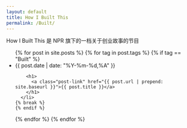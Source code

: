 ```yaml
---
layout: default
title: How I Built This
permalink: /Built/
---
```


How I Built This 是 NPR 旗下的一档关于创业故事的节目

<div class="home">

  <ul class="post-list">
{% for post in site.posts %}
  {% for tag in post.tags %}
    {% if tag == "Built" %}
      <li>
        <!--<span class="post-meta">{{ post.date | date: "%b %-d, %Y" }}</span>-->
        <span class="post-meta">{{ post.date | date: "%Y-%m-%d,%A" }}</span>

        <h1>
          <a class="post-link" href="{{ post.url | prepend: site.baseurl }}">{{ post.title }}</a>
        </h1>
      </li>
    {% break %}
    {% endif %}
  {% endfor %}
{% endfor %}
  </ul>

</div>
